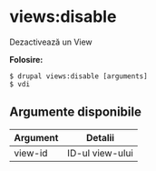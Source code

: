 # views:disable
Dezactivează un View

**Folosire:**
```
$ drupal views:disable [arguments]
$ vdi  
```

## Argumente disponibile
Argument | Detalii
---------|-------------
view-id | ID-ul view-ului
